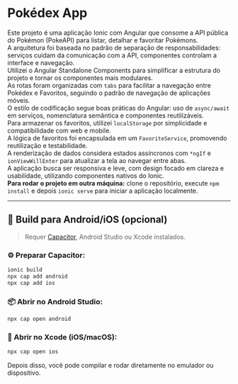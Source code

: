 # Pokédex App

Este projeto é uma aplicação Ionic com Angular que consome a API pública do Pokémon (PokeAPI) para listar, detalhar e favoritar Pokémons.  
A arquitetura foi baseada no padrão de separação de responsabilidades: serviços cuidam da comunicação com a API, componentes controlam a interface e navegação.  
Utilizei o Angular Standalone Components para simplificar a estrutura do projeto e tornar os componentes mais modulares.  
As rotas foram organizadas com `tabs` para facilitar a navegação entre Pokédex e Favoritos, seguindo o padrão de navegação de aplicações móveis.  
O estilo de codificação segue boas práticas do Angular: uso de `async/await` em serviços, nomenclatura semântica e componentes reutilizáveis.  
Para armazenar os favoritos, utilizei `localStorage` por simplicidade e compatibilidade com web e mobile.  
A lógica de favoritos foi encapsulada em um `FavoriteService`, promovendo reutilização e testabilidade.  
A renderização de dados considera estados assíncronos com `*ngIf` e `ionViewWillEnter` para atualizar a tela ao navegar entre abas.  
A aplicação busca ser responsiva e leve, com design focado em clareza e usabilidade, utilizando componentes nativos do Ionic.  
**Para rodar o projeto em outra máquina:** clone o repositório, execute `npm install` e depois `ionic serve` para iniciar a aplicação localmente.

---

## 📱 Build para Android/iOS (opcional)

> Requer [Capacitor](https://capacitorjs.com/), Android Studio ou Xcode instalados.

### ⚙️ Preparar Capacitor:

```bash
ionic build
npx cap add android
npx cap add ios
```

### 📦 Abrir no Android Studio:

```bash
npx cap open android
```

### 📱 Abrir no Xcode (iOS/macOS):

```bash
npx cap open ios
```

Depois disso, você pode compilar e rodar diretamente no emulador ou dispositivo.
